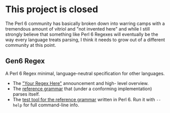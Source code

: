 # This project is closed

The Perl 6 community has basically broken down into warring camps with a tremendous amount of vitriol and "not invented here" and while I still strongly believe that something like Perl 6 Regexes will eventually be the way every language treats parsing, I think it needs to grow out of a different community at this point.

## Gen6 Regex

A Perl 6 Regex minimal, language-neutral specification for other languages.

* The ["Your Regex Here"](YOUR-REGEX-HERE-POSTING.md) announcement and high-
  level overview.
* The [reference grammar](regex) that (under a conforming implementation)
  parses itself.
* The [test tool for the reference grammar](regex.t6) written in Perl 6.
  Run it with `--help` for full command-line info.
